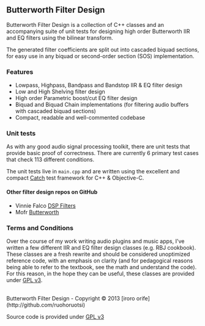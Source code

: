 ## Butterworth Filter Design

Butterworth Filter Design is a collection of C++ classes and an accompanying suite of unit tests for designing high order Butterworth IIR and EQ filters using the bilinear transform. 

The generated filter coefficients are split out into cascaded biquad sections, for easy use in any biquad or second-order section (SOS) implementation.

### Features
- Lowpass, Highpass, Bandpass and Bandstop IIR & EQ filter design 
- Low and High Shelving filter design
- High order Parametric boost/cut EQ filter design
- Biquad and Biquad Chain implementations (for filtering audio buffers with cascaded biquad sections)
- Compact, readable and well-commented codebase


### Unit tests
As with any good audio signal processing toolkit, there are unit tests that provide basic proof of correctness. There are currently 6 primary test cases that check 113 different conditions.

The unit tests live in `main.cpp` and are written using the excellent and compact [Catch](https://github.com/philsquared/Catch) test framework for C++ & Objective-C.

#### Other filter design repos on GitHub
* Vinnie Falco	[DSP Filters](https://github.com/vinniefalco/DSPFilters)
* Mofr	[Butterworth](https://github.com/mofr/Butterworth)

### Terms and Conditions
Over the course of my work writing audio plugins and music apps, I've written a few different IIR and EQ filter design classes (e.g. RBJ cookbook). These classes are a fresh rewrite and should be considered unoptimized reference code, with an emphasis on clarity (and for pedagogical reasons being able to refer to the textbook, see the math and understand the code). For this reason, in the hope they can be useful, these classes are provided under [GPL v3](http://www.gnu.org/licenses/gpl.html). 

<br/>
Butterworth Filter Design - Copyright © 2013 [iroro orife](http://github.com/ruohoruotsi)

Source code is provided under [GPL v3](http://www.gnu.org/licenses/gpl.html)